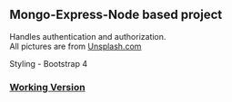 ## Mongo-Express-Node based project

Handles authentication and authorization.<br/>
All pictures are from [Unsplash.com](https://unsplash.com)

Styling - Bootstrap 4

### [Working Version](https://travelblogs-men.herokuapp.com)
